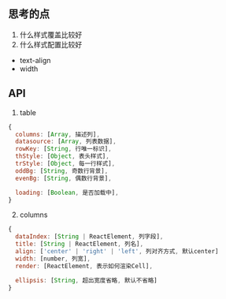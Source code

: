 ## 思考的点

1. 什么样式覆盖比较好
2. 什么样式配置比较好

- text-align
- width

## API

1. table

```js
{
  columns: [Array, 描述列],
  datasource: [Array, 列表数据],
  rowKey: [String, 行唯一标识],
  thStyle: [Object, 表头样式],
  trStyle: [Object, 每一行样式],
  oddBg: [String, 奇数行背景],
  evenBg: [String, 偶数行背景],

  loading: [Boolean, 是否加载中],
}
```

2. columns

```js
{
  dataIndex: [String | ReactElement, 列字段],
  title: [String | ReactElement, 列名],
  align: ['center' | 'right' | 'left', 列对齐方式, 默认center]
  width: [number, 列宽],
  render: [ReactElement, 表示如何渲染Cell],

  ellipsis: [String, 超出宽度省略, 默认不省略]
}
```

